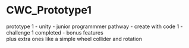 # CWC_Prototype1
prototype 1 - unity - junior programmmer pathway - create with code 1 - challenge 1 completed - bonus features   
plus extra ones like a simple wheel collider and rotation
